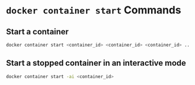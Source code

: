 # `docker container start` Commands

## Start a container

```bash
docker container start <container_id> <container_id> <container_id> ...
```

## Start a stopped container in an interactive mode

```bash
docker container start -ai <container_id>
```
